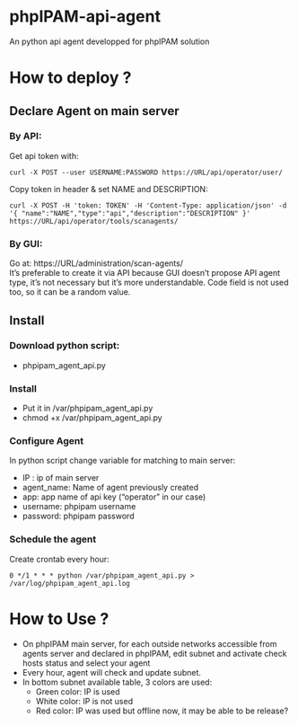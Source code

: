# phpIPAM-api-agent
An python api agent developped for phpIPAM solution

# How to deploy ?

## Declare Agent on main server 
### By API:
Get api token with:
```
curl -X POST --user USERNAME:PASSWORD https://URL/api/operator/user/
```
Copy token in header & set NAME and DESCRIPTION:
```
curl -X POST -H 'token: TOKEN' -H 'Content-Type: application/json' -d '{ "name":"NAME","type":"api","description":"DESCRIPTION" }' https://URL/api/operator/tools/scanagents/ 
```
### By GUI: 
Go at: https://URL/administration/scan-agents/  
It’s preferable to create it via API because GUI doesn’t propose API agent type, it’s not necessary but it’s more understandable.        Code field is not used too, so it can be a random value.

## Install
### Download python script:
  - phpipam_agent_api.py

### Install
  - Put it in /var/phpipam_agent_api.py
  - chmod +x /var/phpipam_agent_api.py

### Configure Agent
In python script change variable for matching to main server:
  - IP : ip of main server
  - agent_name: Name of agent previously created
  - app: app name of api key (“operator” in our case)
  - username: phpipam username
  - password: phpipam password
  
### Schedule the agent
Create crontab every hour:
```
0 */1 * * * python /var/phpipam_agent_api.py > /var/log/phpipam_agent_api.log
```

# How to Use ?
- On phpIPAM main server, for each outside networks accessible from agents server and declared in phpIPAM, edit subnet and activate check hosts status and select your agent
- Every hour, agent will check and update subnet.
- In bottom subnet available table, 3 colors are used:
  - Green color: IP is used
  - White color: IP is not used
  - Red color: IP was used but offline now, it may be able to be release?
